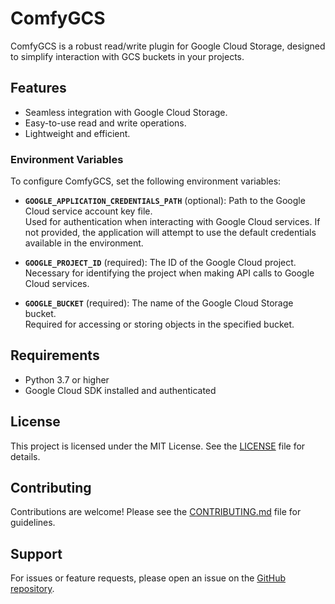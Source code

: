 # ComfyGCS

ComfyGCS is a robust read/write plugin for Google Cloud Storage, designed to simplify interaction with GCS buckets in your projects.

## Features

- Seamless integration with Google Cloud Storage.
- Easy-to-use read and write operations.
- Lightweight and efficient.


### Environment Variables

To configure ComfyGCS, set the following environment variables:

- **`GOOGLE_APPLICATION_CREDENTIALS_PATH`** (optional): Path to the Google Cloud service account key file.  
    Used for authentication when interacting with Google Cloud services. If not provided, the application will attempt to use the default credentials available in the environment.

- **`GOOGLE_PROJECT_ID`** (required): The ID of the Google Cloud project.  
    Necessary for identifying the project when making API calls to Google Cloud services.

- **`GOOGLE_BUCKET`** (required): The name of the Google Cloud Storage bucket.  
    Required for accessing or storing objects in the specified bucket.

## Requirements

- Python 3.7 or higher
- Google Cloud SDK installed and authenticated

## License

This project is licensed under the MIT License. See the [LICENSE](LICENSE) file for details.

## Contributing

Contributions are welcome! Please see the [CONTRIBUTING.md](CONTRIBUTING.md) file for guidelines.

## Support

For issues or feature requests, please open an issue on the [GitHub repository](https://github.com/your-repo/comfygcs).
